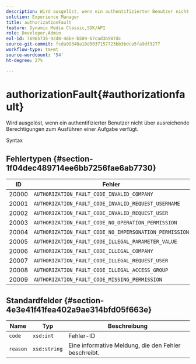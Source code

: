 ```yaml
---
description: Wird ausgelöst, wenn ein authentifizierter Benutzer nicht über ausreichende Berechtigungen zum Ausführen einer Aufgabe verfügt.
solution: Experience Manager
title: authorizationFault
feature: Dynamic Media Classic,SDK/API
role: Developer,Admin
exl-id: 76965735-92d8-46be-b589-67cad3b987dc
source-git-commit: fcda99340a18d5037157723bb3bdca5fa9df3277
workflow-type: tm+mt
source-wordcount: '54'
ht-degree: 27%

---
```


# authorizationFault{#authorizationfault}

Wird ausgelöst, wenn ein authentifizierter Benutzer nicht über ausreichende Berechtigungen zum Ausführen einer Aufgabe verfügt.

Syntax

## Fehlertypen {#section-1f04dec489714ee6bb7256fae6ab7730}

| ID | Fehler |
|---|---|
| 20000 | `AUTHORIZATION_FAULT_CODE_INVALID_COMPANY` |
| 20001 | `AUTHORIZATION_FAULT_CODE_INVALID_REQUEST_USERNAME` |
| 20002 | `AUTHORIZATION_FAULT_CODE_INVALID_REQUEST_USER` |
| 20003 | `AUTHORIZATION_FAULT_CODE_NO_OPERATION_PERMISSION` |
| 20004 | `AUTHORIZATION_FAULT_CODE_NO_IMPERSONATION_PERMISSION` |
| 20005 | `AUTHORIZATION_FAULT_CODE_ILLEGAL_PARAMETER_VALUE` |
| 20006 | `AUTHORIZATION_FAULT_CODE_ILLEGAL_COMPANY` |
| 20007 | `AUTHORIZATION_FAULT_CODE_ILLEGAL_REQUEST_USER` |
| 20008 | `AUTHORIZATION_FAULT_CODE_ILLEGAL_ACCESS_GROUP` |
| 20009 | `AUTHORIZATION_FAULT_CODE_MISSING_PERMISSION` |

## Standardfelder {#section-4e3e41f41fea402a9ae314bfd05f663e}

| Name | Typ | Beschreibung |
|---|---|---|
| `code` | `xsd:int` | Fehler-ID |
| `reason` | `xsd:string` | Eine informative Meldung, die den Fehler beschreibt. |
